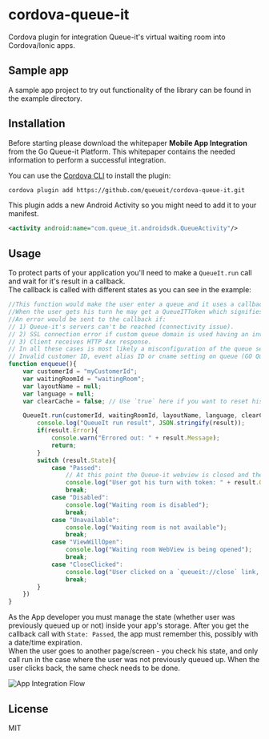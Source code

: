 ﻿# cordova-queue-it

Cordova plugin for integration Queue-it's virtual waiting room into Cordova/Ionic apps.

## Sample app

A sample app project to try out functionality of the library can be found in the example directory.

## Installation

Before starting please download the whitepaper **Mobile App Integration** from the Go Queue-it Platform. This whitepaper contains the needed information to perform
a successful integration.

You can use the [Cordova CLI](https://cordova.apache.org/docs/en/4.0.0/guide_cli_index.md.html) to install the plugin:
```bash
cordova plugin add https://github.com/queueit/cordova-queue-it.git
```

This plugin adds a new Android Activity so you might need to add it to your manifest.

```xml
<activity android:name="com.queue_it.androidsdk.QueueActivity"/>
```

## Usage

To protect parts of your application you'll need to make a `QueueIt.run` call and wait for it's result in a callback.  
The callback is called with different states as you can see in the example:

```javascript
//This function would make the user enter a queue and it uses a callback to handle the user's state.
//When the user gets his turn he may get a QueueITToken which signifies the user's session.
//An error would be sent to the callback if:
// 1) Queue-it's servers can't be reached (connectivity issue).
// 2) SSL connection error if custom queue domain is used having an invalid certificate.
// 3) Client receives HTTP 4xx response.
// In all these cases is most likely a misconfiguration of the queue settings:
// Invalid customer ID, event alias ID or cname setting on queue (GO Queue-it portal -> event settings).
function enqueue(){
    var customerId = "myCustomerId";
    var waitingRoomId = "waitingRoom";
    var layoutName = null;
    var language = null;
    var clearCache = false; // Use `true` here if you want to reset his position.

    QueueIt.run(customerId, waitingRoomId, layoutName, language, clearCache, function(result){
        console.log("QueueIt run result", JSON.stringify(result));
        if(result.Error){
            console.warn("Errored out: " + result.Message);
            return;
        }
        switch (result.State){
            case "Passed":
                // At this point the Queue-it webview is closed and the previous screen is visible
                console.log("User got his turn with token: " + result.QueueITToken);
                break;
            case "Disabled":
                console.log("Waiting room is disabled");
                break;
            case "Unavailable":
                console.log("Waiting room is not available");
                break;
            case "ViewWillOpen":
                console.log("Waiting room WebView is being opened");
                break;
            case "CloseClicked":
                console.log("User clicked on a `queueit://close` link, so webview was closed")
                break;
        }
    })
}
```

As the App developer you must manage the state (whether user was previously queued up or not) inside your app's storage. 
After you get the callback call with `State: Passed`, the app must remember this, possibly with a date/time expiration.  
When the user goes to another page/screen - you check his state,
  and only call run in the case where the user was not previously queued up.
When the user clicks back, the same check needs to be done.

![App Integration Flow](https://github.com/queueit/react-native-queue-it/blob/master/App%20integration%20flow.PNG "App Integration Flow")

## License

MIT
